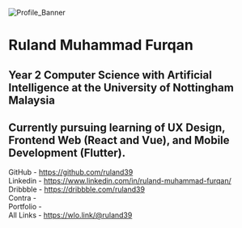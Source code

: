![Profile_Banner](https://user-images.githubusercontent.com/64399691/212365650-a581fae7-75dd-4731-9324-f1b4845c8df0.png)
# Ruland Muhammad Furqan
## Year 2 Computer Science with Artificial Intelligence at the University of Nottingham Malaysia  
Currently pursuing learning of UX Design, Frontend Web (React and Vue), and Mobile Development (Flutter).
---------------------------------------------------------------------------------------------------------------
GitHub - https://github.com/ruland39  
Linkedin - https://www.linkedin.com/in/ruland-muhammad-furqan/  
Dribbble - https://dribbble.com/ruland39  
Contra -   
Portfolio -   
All Links - https://wlo.link/@ruland39  

<!---
ruland39/ruland39 is a ✨ special ✨ repository because its `README.md` (this file) appears on your GitHub profile.
You can click the Preview link to take a look at your changes.
--->

